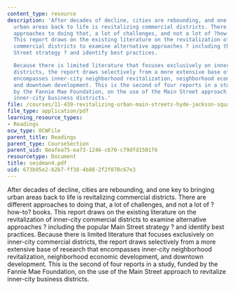 ```yaml
---
content_type: resource
description: 'After decades of decline, cities are rebounding, and one key to bringing
  urban areas back to life is revitalizing commercial districts. There are different
  approaches to doing that, a lot of challenges, and not a lot of ?how-to? books.
  This report draws on the existing literature on the revitalization of inner-city
  commercial districts to examine alternative approaches ? including the popular Main
  Street strategy ? and identify best practices.

  Because there is limited literature that focuses exclusively on inner-city commercial
  districts, the report draws selectively from a more extensive base of research that
  encompasses inner-city neighborhood revitalization, neighborhood economic development,
  and downtown development. This is the second of four reports in a study, funded
  by the Fannie Mae Foundation, on the use of the Main Street approach to revitalize
  inner-city business districts.'
file: /courses/11-439-revitalizing-urban-main-streets-hyde-jackson-square-roslindale-square-boston-spring-2005/673b95e2b2b7ff384b882f2f070c67e3_seidman4.pdf
file_type: application/pdf
learning_resource_types:
- Readings
ocw_type: OCWFile
parent_title: Readings
parent_type: CourseSection
parent_uid: 8eafea75-ea73-1246-c670-c79dfd1501f6
resourcetype: Document
title: seidman4.pdf
uid: 673b95e2-b2b7-ff38-4b88-2f2f070c67e3
---
```

After decades of decline, cities are rebounding, and one key to bringing urban areas back to life is revitalizing commercial districts. There are different approaches to doing that, a lot of challenges, and not a lot of ?how-to? books. This report draws on the existing literature on the revitalization of inner-city commercial districts to examine alternative approaches ? including the popular Main Street strategy ? and identify best practices.
Because there is limited literature that focuses exclusively on inner-city commercial districts, the report draws selectively from a more extensive base of research that encompasses inner-city neighborhood revitalization, neighborhood economic development, and downtown development. This is the second of four reports in a study, funded by the Fannie Mae Foundation, on the use of the Main Street approach to revitalize inner-city business districts.

